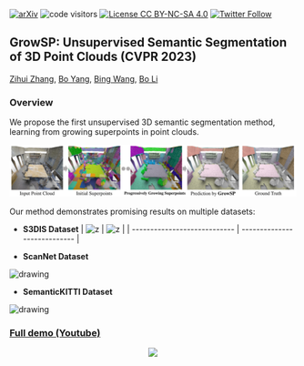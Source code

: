 [![arXiv](https://img.shields.io/badge/arXiv-2210.04458-b31b1b.svg)](https://arxiv.org/abs/2210.xxxx)
![code visitors](https://visitor-badge.glitch.me/badge?page_id=vLAR-group/GrowSP)
[![License CC BY-NC-SA 4.0](https://img.shields.io/badge/license-CC4.0-blue.svg)](https://creativecommons.org/licenses/by-nc-sa/4.0/legalcode)
[![Twitter Follow](https://img.shields.io/twitter/follow/vLAR_Group?style=social)](https://twitter.com/vLAR_Group)

## GrowSP: Unsupervised Semantic Segmentation of 3D Point Clouds (CVPR 2023)
[Zihui Zhang](https://scholar.google.com.hk/citations?hl=en&user=jiwazT8AAAAJ&view_op=list_works&sortby=pubdate), [Bo Yang](https://yang7879.github.io/), [Bing Wang](https://www.polyu.edu.hk/en/aae/people/academic-staff/dr-wang-bing/), [Bo Li](https://www4.comp.polyu.edu.hk/~bo2li/)

### Overview

We propose the first unsupervised 3D semantic segmentation method, learning from growing superpoints in point clouds.

<img src="opening.png" alt="drawing" width=800/>

Our method demonstrates promising results on multiple datasets:
- **S3DIS Dataset**
| ![z](./s3dis_train.gif)      | ![z](./s3dis_test.gif)       |
| ---------------------------- | ---------------------------- |

- **ScanNet Dataset**

<img src="figures/indoor.gif" alt="drawing" width=1000/>

- **SemanticKITTI Dataset**

<img src="figures/outdoor.gif" alt="drawing" width=1000/>

### [Full demo (Youtube)](https://www.youtube.com/xxxx)

<p align="center"> <a href="https://www.youtube.com/watcxxxx"><img src="figures/OGC_thumbnail.png" width=500></a> </p>
